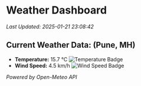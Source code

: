 
# Weather Dashboard

_Last Updated: 2025-01-21 23:08:42_

## Current Weather Data: (Pune, MH)
- **Temperature:** 15.7 °C ![Temperature Badge](https://img.shields.io/badge/Temperature-Low%20Temp-blue)
- **Wind Speed:** 4.5 km/h ![Wind Speed Badge](https://img.shields.io/badge/Wind%20Speed-Low%20Wind-blue)

*Powered by Open-Meteo API*
